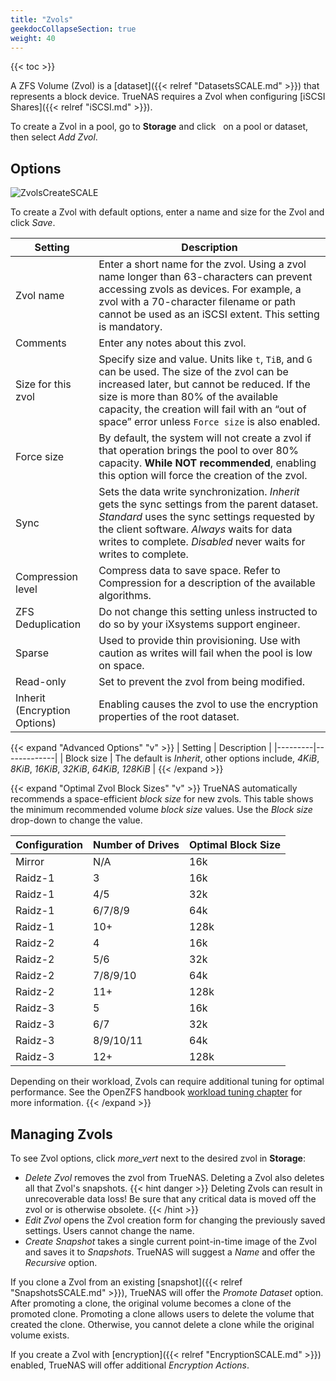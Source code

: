 ```yaml
---
title: "Zvols"
geekdocCollapseSection: true
weight: 40
---
```


{{< toc >}}

A ZFS Volume (Zvol) is a [dataset]({{< relref "DatasetsSCALE.md" >}}) that represents a block device.
TrueNAS requires a Zvol when configuring [iSCSI Shares]({{< relref "iSCSI.md" >}}).

To create a Zvol in a pool, go to **Storage** and click <i class="fa fa-ellipsis-v" aria-hidden="true" title="Options"></i>&nbsp; on a pool or dataset, then select *Add Zvol*.

## Options

![ZvolsCreateSCALE](/images/SCALE/ZvolsCreateSCALE.png "Creating a new Zvol")

To create a Zvol with default options, enter a name and size for the Zvol and click *Save*.

| Setting | Description |
|---------|-------------|
| Zvol name | Enter a short name for the zvol. Using a zvol name longer than 63-characters can prevent accessing zvols as devices. For example, a zvol with a 70-character filename or path cannot be used as an iSCSI extent. This setting is mandatory. |
| Comments | Enter any notes about this zvol. |
| Size for this zvol | Specify size and value. Units like `t`, `TiB`, and `G` can be used. The size of the zvol can be increased later, but cannot be reduced. If the size is more than 80% of the available capacity, the creation will fail with an “out of space” error unless `Force size` is also enabled. |
| Force size | By default, the system will not create a zvol if that operation brings the pool to over 80% capacity. **While NOT recommended**, enabling this option will force the creation of the zvol. |
| Sync | Sets the data write synchronization. *Inherit* gets the sync settings from the parent dataset. *Standard* uses the sync settings requested by the client software. *Always* waits for data writes to complete. *Disabled* never waits for writes to complete. |
| Compression level  | Compress data to save space. Refer to Compression for a description of the available algorithms. |
| ZFS Deduplication | Do not change this setting unless instructed to do so by your iXsystems support engineer. |
| Sparse | Used to provide thin provisioning. Use with caution as writes will fail when the pool is low on space. |
| Read-only | Set to prevent the zvol from being modified. |
| Inherit (Encryption Options) | Enabling causes the zvol to use the encryption properties of the root dataset. |

{{< expand "Advanced Options" "v" >}}
| Setting | Description |
|---------|-------------|
| Block size | The default is *Inherit*, other options include, *4KiB*, *8KiB*, *16KiB*, *32KiB*, *64KiB*, *128KiB* |
{{< /expand >}}

{{< expand "Optimal Zvol Block Sizes" "v" >}}
TrueNAS automatically recommends a space-efficient *block size* for new zvols. This table shows the minimum recommended volume *block size* values. Use the *Block size* drop-down to change the value.

| Configuration | Number of Drives | Optimal Block Size | 
|---------------|-------|-------|
| Mirror | N/A | 16k |
| Raidz-1 | 3 | 16k |
| Raidz-1 | 4/5 | 32k |
| Raidz-1 | 6/7/8/9 | 64k |
| Raidz-1 | 10+ | 128k |
| Raidz-2 | 4 | 16k |
| Raidz-2 | 5/6 | 32k |
| Raidz-2 | 7/8/9/10 | 64k |
| Raidz-2 | 11+ | 128k |
| Raidz-3 | 5 | 16k |
| Raidz-3 | 6/7 | 32k |
| Raidz-3 | 8/9/10/11 | 64k |
| Raidz-3 | 12+ | 128k |

Depending on their workload, Zvols can require additional tuning for optimal performance. See the OpenZFS handbook [workload tuning chapter](https://openzfs.github.io/openzfs-docs/Performance%20and%20Tuning/Workload%20Tuning.html) for more information.
{{< /expand >}}

## Managing Zvols

To see Zvol options, click <i class="material-icons" aria-hidden="true" title="Options">more_vert</i> next to the desired zvol in **Storage**:

* *Delete Zvol* removes the zvol from TrueNAS. Deleting a Zvol also deletes all that Zvol's snapshots.
  {{< hint danger >}}
  Deleting Zvols can result in unrecoverable data loss!
  Be sure that any critical data is moved off the zvol or is otherwise obsolete.
  {{< /hint >}}
* *Edit Zvol* opens the Zvol creation form for changing the previously saved settings. Users cannot change the name.
* *Create Snapshot* takes a single current point-in-time image of the Zvol and saves it to *Snapshots*. TrueNAS will suggest a *Name* and offer the *Recursive* option.

If you clone a Zvol from an existing [snapshot]({{< relref "SnapshotsSCALE.md" >}}), TrueNAS will offer the *Promote Dataset* option.
After promoting a clone, the original volume becomes a clone of the promoted clone. Promoting a clone allows users to delete the volume that created the clone.
Otherwise, you cannot delete a clone while the original volume exists.

If you create a Zvol with [encryption]({{< relref "EncryptionSCALE.md" >}}) enabled, TrueNAS will offer additional *Encryption Actions*.
